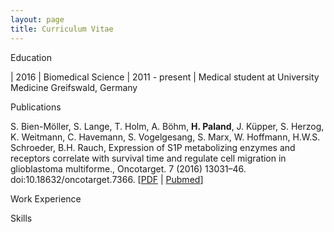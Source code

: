 ```yaml
---
layout: page
title: Curriculum Vitae
---
```


Education

| 2016 |  Biomedical Science
| 2011 - present | Medical student at University Medicine Greifswald, Germany


Publications

S. Bien-Möller, S. Lange, T. Holm, A. Böhm, **H. Paland**, J. Küpper, S. Herzog, K. Weitmann, C. Havemann, S. Vogelgesang, S. Marx, W. Hoffmann, H.W.S. Schroeder, B.H. Rauch, Expression of S1P metabolizing enzymes and receptors correlate with survival time and regulate cell migration in glioblastoma multiforme., Oncotarget. 7 (2016) 13031–46. doi:10.18632/oncotarget.7366. [[PDF](http://www.impactjournals.com/oncotarget/index.php?journal=oncotarget&page=article&op=download&path%5B%5D=7366&path%5B%5D=21109) | [Pubmed](http://www.ncbi.nlm.nih.gov/pubmed/26887055)]

Work Experience

Skills
